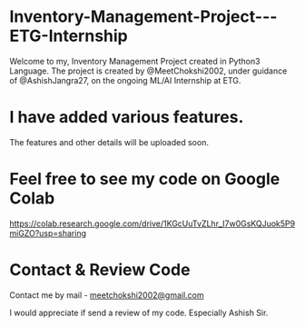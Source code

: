 # Inventory-Management-Project---ETG-Internship
Welcome to my, Inventory Management Project created in Python3 Language.
The project is created by @MeetChokshi2002, under guidance of @AshishJangra27, on the ongoing ML/AI Internship at ETG. 

# I have added various features.
The features and other details will be uploaded soon.

# Feel free to see my code on Google Colab
https://colab.research.google.com/drive/1KGcUuTvZLhr_I7w0GsKQJuok5P9miGZO?usp=sharing

# Contact & Review Code
Contact me by mail - meetchokshi2002@gmail.com

I would appreciate if send a review of my code. Especially Ashish Sir.
